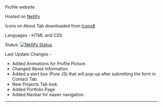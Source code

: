 Profile website

Hosted on [Netlify](https://netlify.app/)

Icons on About Tab downloaded from [Icons8](https://icons8.com/)

Languages - HTML and CSS

Status: [![Netlify Status](https://api.netlify.com/api/v1/badges/6812be60-d0dc-4d93-b22b-f1f54abcfca7/deploy-status)](https://app.netlify.com/sites/itzzneo13/deploys)

Last Update Changes - 
- Added Animations for Profile Picture.
- Changed About Information.
- Added a alert box (Pure JS) that will pop-up after submitting the form in Contact Tab.
- New Projects Tab look. 
- Added Portfolio Page
- Added Navbar for easier navigation.
------

